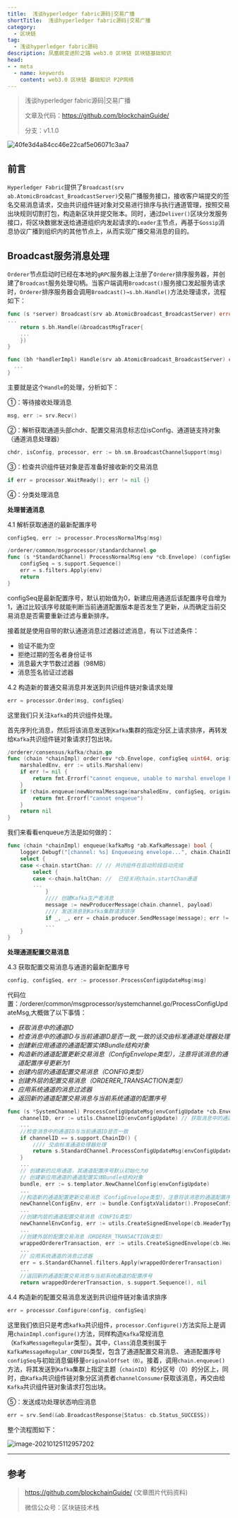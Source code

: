 ```yaml
---
title:  浅谈hyperledger fabric源码|交易广播
shortTitle:  浅谈hyperledger fabric源码|交易广播
category:
  - 区块链
tag:
  - 浅谈hyperledger fabric源码
description: 凤凰蜕变进阶之路 web3.0 区块链 区块链基础知识  
head:
- - meta
  - name: keywords
    content: web3.0 区块链 基础知识 P2P网络 
---
```

> 浅谈hyperledger fabric源码|交易广播
>
> 文章及代码：https://github.com/blockchainGuide/
>
> 分支：v1.1.0

![40fe3d4a84cc46e22caf5e06071c3aa7](https://tva1.sinaimg.cn/large/008eGmZEgy1gmz2lvzbprj31ao0t6n61.jpg)

## 前言

`Hyperledger Fabric`提供了`Broadcast(srv ab.AtomicBroadcast_BroadcastServer)`交易广播服务接口，接收客户端提交的签名交易消息请求，交由共识组件链对象对交易进行排序与执行通道管理，按照交易出块规则切割打包，构造新区块并提交账本。同时，通过`Deliver()`区块分发服务接口，将区块数据发送给通道组织内发起请求的`Leader`主节点，再基于`Gossip`消息协议广播到组织内的其他节点上，从而实现广播交易消息的目的。 

## Broadcast服务消息处理

`Orderer`节点启动时已经在本地的`gRPC`服务器上注册了`Orderer`排序服务器，并创建了`Broadcast`服务处理句柄。当客户端调用`Broadcast()`服务接口发起服务请求时，`Orderer`排序服务器会调用`Broadcast()→s.bh.Handle()`方法处理请求，流程如下：

```go
func (s *server) Broadcast(srv ab.AtomicBroadcast_BroadcastServer) error {
...
	return s.bh.Handle(&broadcastMsgTracer{
	...
	})
}
```

```go
func (bh *handlerImpl) Handle(srv ab.AtomicBroadcast_BroadcastServer) error {
  ...
}
```

主要就是这个`Handle`的处理，分析如下：

①：等待接收处理消息

```go
msg, err := srv.Recv()
```

②：解析获取通道头部chdr、配置交易消息标志位isConfig、通道链支持对象（通道消息处理器）

```go
chdr, isConfig, processor, err := bh.sm.BroadcastChannelSupport(msg)
```

③：检查共识组件链对象是否准备好接收新的交易消息

```go
if err = processor.WaitReady(); err != nil {}
```

④：分类处理消息

**处理普通消息**

4.1 解析获取通道的最新配置序号

```go
configSeq, err := processor.ProcessNormalMsg(msg)
```

```go
/orderer/common/msgprocessor/standardchannel.go
func (s *StandardChannel) ProcessNormalMsg(env *cb.Envelope) (configSeq uint64, err error) {
	configSeq = s.support.Sequence()
	err = s.filters.Apply(env)
	return
}
```

configSeq是最新配置序号，默认初始值为0，新建应用通道后该配置序号自增为1，通过比较该序号就能判断当前通道配置版本是否发生了更新，从而确定当前交易消息是否需要重新过滤与重新排序。

接着就是使用自带的默认通道消息过滤器过滤消息，有以下过滤条件：

- 验证不能为空
- 拒绝过期的签名者身份证书
- 消息最大字节数过滤器（98MB）
- 消息签名验证过滤器

4.2 构造新的普通交易消息并发送到共识组件链对象请求处理

```GO
err = processor.Order(msg, configSeq) 
```

这里我们只关注`kafka`的共识组件处理。

首先序列化消息，然后将该消息发送到`Kafka`集群的指定分区上请求排序，再转发给`Kafka`共识组件链对象请求打包出块。

```go
/orderer/consensus/kafka/chain.go
func (chain *chainImpl) order(env *cb.Envelope, configSeq uint64, originalOffset int64) error {
	marshaledEnv, err := utils.Marshal(env)
	if err != nil {
		return fmt.Errorf("cannot enqueue, unable to marshal envelope because = %s", err)
	}
	if !chain.enqueue(newNormalMessage(marshaledEnv, configSeq, originalOffset)) {
		return fmt.Errorf("cannot enqueue")
	}
	return nil
}
```

我们来看看enqueue方法是如何做的：

```go
func (chain *chainImpl) enqueue(kafkaMsg *ab.KafkaMessage) bool {
	logger.Debugf("[channel: %s] Enqueueing envelope...", chain.ChainID())
	select {
	case <-chain.startChan: // // 共识组件在启动阶段启动完成
		select {
		case <-chain.haltChan: //  已经关闭chain.startChan通道
		...
			}
			//// 创建Kafka生产者消息
			message := newProducerMessage(chain.channel, payload)
			//// 发送消息到Kafka集群请求排序
			if _, _, err = chain.producer.SendMessage(message); err != nil {
			...
	}
}
```

**处理通道配置交易消息**

4.3  获取配置交易消息与通道的最新配置序号

```go
config, configSeq, err := processor.ProcessConfigUpdateMsg(msg)
```

代码位置：/orderer/common/msgprocessor/systemchannel.go/ProcessConfigUpdateMsg,大概做了以下事情：

- *获取消息中的通道ID*
- *检查消息中的通道ID与当前通道ID是否一致,一致的话交由标准通道处理器处理*
- *创建新应用通道的通道配置实体Bundle结构对象*
- *构造新的通道配置更新交易消息（ConfigEnvelope类型），注意将该消息的通道配置序号更新为1*
- *创建内层的通道配置交易消息（CONFIG类型）*
- *创建外层的配置交易消息（ORDERER_TRANSACTION类型）*
- *应用系统通道的消息过滤器*
- *返回新的通道配置交易消息与当前系统通道的配置序号*

```go
func (s *SystemChannel) ProcessConfigUpdateMsg(envConfigUpdate *cb.Envelope) (config *cb.Envelope, configSeq uint64, err error) {
	channelID, err := utils.ChannelID(envConfigUpdate) // 获取消息中的通道ID
	...
	//检查消息中的通道ID与当前通道ID是否一致
	if channelID == s.support.ChainID() {
		//// 交由标准通道处理器处理
		return s.StandardChannel.ProcessConfigUpdateMsg(envConfigUpdate)
	}
	...
	// 创建新的应用通道，其通道配置序号默认初始化为0
	// 创建新应用通道的通道配置实体Bundle结构对象
	bundle, err := s.templator.NewChannelConfig(envConfigUpdate)
	...
	//构造新的通道配置更新交易消息（ConfigEnvelope类型），注意将该消息的通道配置序号更新为1
	newChannelConfigEnv, err := bundle.ConfigtxValidator().ProposeConfigUpdate(envConfigUpdate)
	...
	//创建内层的通道配置交易消息（CONFIG类型）
	newChannelEnvConfig, err := utils.CreateSignedEnvelope(cb.HeaderType_CONFIG, channelID, s.support.Signer(), newChannelConfigEnv, msgVersion, epoch)
	...
	//创建外层的配置交易消息（ORDERER_TRANSACTION类型）
	wrappedOrdererTransaction, err := utils.CreateSignedEnvelope(cb.HeaderType_ORDERER_TRANSACTION, s.support.ChainID(), s.support.Signer(), newChannelEnvConfig, msgVersion, epoch)
	...
	// 应用系统通道的消息过滤器
	err = s.StandardChannel.filters.Apply(wrappedOrdererTransaction)
	...
	//返回新的通道配置交易消息与当前系统通道的配置序号
	return wrappedOrdererTransaction, s.support.Sequence(), nil
```

4.4 构造新的配置交易消息发送到共识组件链对象请求排序

```go
err = processor.Configure(config, configSeq)
```

这里我们依旧只是考虑`kafka`共识组件，`processor.Configure()`方法实际上是调用`chainImpl.configure()`方法，同样构造`Kafka`常规消息（`KafkaMessageRegular`类型）。其中，`Class`消息类别属于`KafkaMessageRegular_CONFIG`类型，包含了通道配置交易消息、 通道配置序号`configSeq`与初始消息偏移量`originalOffset（0）`。接着，调用`chain.enqueue()`方法，将其发送到`Kafka`集群上指定主题（`chainID`）和分区号（0）的分区上，同时，由`Kafka`共识组件链对象分区消费者`channelConsumer`获取该消息，再交由给`Kafka`共识组件链对象请求打包出块。

⑤：发送成功处理状态响应消息

```go
err = srv.Send(&ab.BroadcastResponse{Status: cb.Status_SUCCESS})
```

整个流程图如下：

![image-20210125112957202](https://tva1.sinaimg.cn/large/008eGmZEgy1gmzs6ruy53j31860u0doq.jpg)

------

## 参考 

> https://github.com/blockchainGuide/ (文章图片代码资料)
>
> 微信公众号：区块链技术栈

